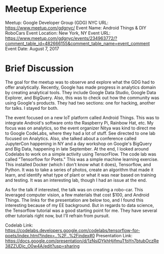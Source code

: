 # Meetup Experience

Meetup: Google Developer Group (GDG) NYC 
URL: https://www.meetup.com/gdgnyc/
Event Name: Android Things & DIY RoboCars
Event Location: New York, NY
Event URL: https://www.meetup.com/gdgnyc/events/234963772/?comment_table_id=482666155&comment_table_name=event_comment
Event Date: August 7, 2017

# Brief Discussion

The goal for the meetup was to observe and explore what the GDG had to offer analytically.  Recently, Google has made progress in analytics domain by creating analytical tools.  They include Google Data Studio, Google Data Explorer, and BigQuery.  Also, this was to check out how the community was using Google's products.  They had two sections: one for hacking, another for talks.  I stayed for both. 

The event focused on a new IoT platform called Android Things.  This was to integrate Android's software onto the Raspberry Pi, Rainbow Hat, etc.  My focus was on analytics, so the event organizer Nitya was kind to direct me to Google CodeLabs, where they had a lot of stuff.  See directed to one lab focused on Analytics.  Also, she talked about a conference called JupyterCon happening in NY and a day workshop on Google's BigQuery and Big Data, happening in late September.  At the end, I looked around Codelabs to work on a simple activity using TensorFlow.  The code lab was called "Tensorflow for Poets."  This was a simple machine learning exercise.  This installed Docker (which I don't know what it does), Tensorflow, and Python.  It was to take a series of photos, create an algorithm that made it learn, and identify what type of plant or what it was near based on training and testing.  It was an interesting lab, though I had an issue at the end.  

As for the talk if interested, the talk was on creating a robo-car.  This leveraged computer vision, a few materials that cost $100, and Android Things.  The links for the presentation are below too, and I found this interesting because of my EE background.  But in regards to data science, the Tensorflow tutorial was a good starting point for me.  They have several other tutorials right now, but I'll refrain from pursuit.  

Codelab Link: https://codelabs.developers.google.com/codelabs/tensorflow-for-poets/index.html?index=..%2F..%2Findex#0
Presentation Link: https://docs.google.com/presentation/d/1zNsiDYkhHjifmuTfpYn7btubOczRe38ZZUDjc_O0w4A/edit?usp=sharing
